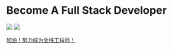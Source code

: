 # Become A Full Stack Developer

![](https://img.shields.io/badge/version-v0.0.1-green.svg) ![](https://img.shields.io/badge/author-GuoYaohua-yellow.svg)

[加油！努力成为全栈工程师！](https://guo-yaohua.github.io/become-a-full-stack-developer/#/)
